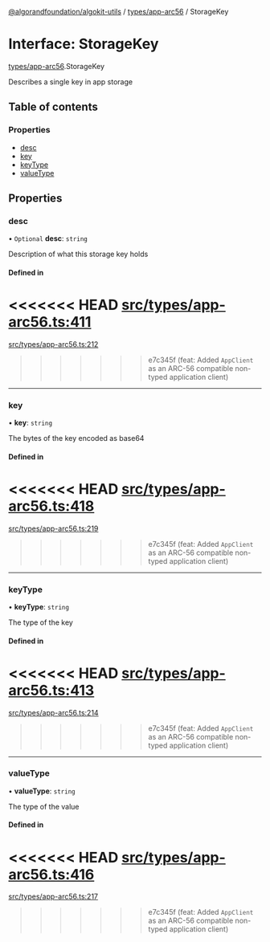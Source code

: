 [@algorandfoundation/algokit-utils](../README.md) / [types/app-arc56](../modules/types_app_arc56.md) / StorageKey

# Interface: StorageKey

[types/app-arc56](../modules/types_app_arc56.md).StorageKey

Describes a single key in app storage

## Table of contents

### Properties

- [desc](types_app_arc56.StorageKey.md#desc)
- [key](types_app_arc56.StorageKey.md#key)
- [keyType](types_app_arc56.StorageKey.md#keytype)
- [valueType](types_app_arc56.StorageKey.md#valuetype)

## Properties

### desc

• `Optional` **desc**: `string`

Description of what this storage key holds

#### Defined in

<<<<<<< HEAD
[src/types/app-arc56.ts:411](https://github.com/algorandfoundation/algokit-utils-ts/blob/main/src/types/app-arc56.ts#L411)
=======
[src/types/app-arc56.ts:212](https://github.com/algorandfoundation/algokit-utils-ts/blob/main/src/types/app-arc56.ts#L212)
>>>>>>> e7c345f (feat: Added `AppClient` as an ARC-56 compatible non-typed application client)

___

### key

• **key**: `string`

The bytes of the key encoded as base64

#### Defined in

<<<<<<< HEAD
[src/types/app-arc56.ts:418](https://github.com/algorandfoundation/algokit-utils-ts/blob/main/src/types/app-arc56.ts#L418)
=======
[src/types/app-arc56.ts:219](https://github.com/algorandfoundation/algokit-utils-ts/blob/main/src/types/app-arc56.ts#L219)
>>>>>>> e7c345f (feat: Added `AppClient` as an ARC-56 compatible non-typed application client)

___

### keyType

• **keyType**: `string`

The type of the key

#### Defined in

<<<<<<< HEAD
[src/types/app-arc56.ts:413](https://github.com/algorandfoundation/algokit-utils-ts/blob/main/src/types/app-arc56.ts#L413)
=======
[src/types/app-arc56.ts:214](https://github.com/algorandfoundation/algokit-utils-ts/blob/main/src/types/app-arc56.ts#L214)
>>>>>>> e7c345f (feat: Added `AppClient` as an ARC-56 compatible non-typed application client)

___

### valueType

• **valueType**: `string`

The type of the value

#### Defined in

<<<<<<< HEAD
[src/types/app-arc56.ts:416](https://github.com/algorandfoundation/algokit-utils-ts/blob/main/src/types/app-arc56.ts#L416)
=======
[src/types/app-arc56.ts:217](https://github.com/algorandfoundation/algokit-utils-ts/blob/main/src/types/app-arc56.ts#L217)
>>>>>>> e7c345f (feat: Added `AppClient` as an ARC-56 compatible non-typed application client)
